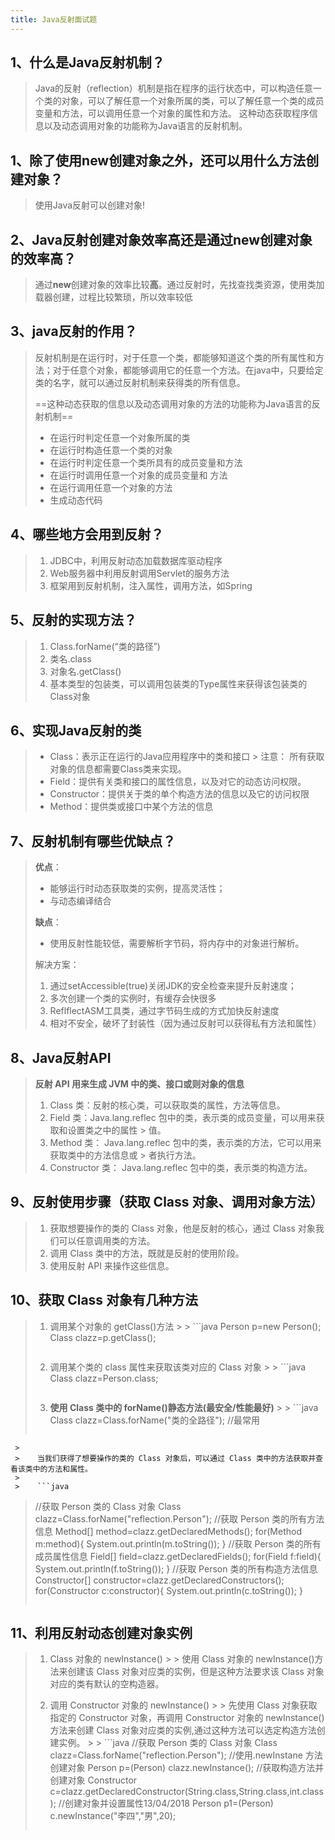 ```yaml
---
title: Java反射面试题
---
```

## 1、什么是Java反射机制？

> Java的反射（reflection）机制是指在程序的运行状态中，可以构造任意一个类的对象，可以了解任意一个对象所属的类，可以了解任意一个类的成员变量和方法，可以调用任意一个对象的属性和方法。 这种动态获取程序信息以及动态调用对象的功能称为Java语言的反射机制。

## 1、除了使用new创建对象之外，还可以用什么方法创建对象？

> 使用Java反射可以创建对象!

## 2、Java反射创建对象效率高还是通过new创建对象的效率高？

> 通过**new**创建对象的效率比较**高**。通过反射时，先找查找类资源，使用类加载器创建，过程比较繁琐，所以效率较低

## 3、java反射的作用？

> 反射机制是在运行时，对于任意一个类，都能够知道这个类的所有属性和方法；对于任意个对象，都能够调用它的任意一个方法。在java中，只要给定类的名字，就可以通过反射机制来获得类的所有信息。
>
> ==这种动态获取的信息以及动态调用对象的方法的功能称为Java语言的反射机制==
>
> - 在运行时判定任意一个对象所属的类
> - 在运行时构造任意一个类的对象
> - 在运行时判定任意一个类所具有的成员变量和方法
> - 在运行时调用任意一个对象的成员变量和 方法
> - 在运行调用任意一个对象的方法
> - 生成动态代码

## 4、哪些地方会用到反射？

> 1. JDBC中，利用反射动态加载数据库驱动程序
> 2. Web服务器中利用反射调用Servlet的服务方法
> 3. 框架用到反射机制，注入属性，调用方法，如Spring

## 5、反射的实现方法？

> 1. Class.forName(“类的路径”)
> 2. 类名.class
> 3. 对象名.getClass()
> 4. 基本类型的包装类，可以调用包装类的Type属性来获得该包装类的Class对象

## 6、实现Java反射的类

> - Class：表示正在运行的Java应用程序中的类和接口
    >   注意： 所有获取对象的信息都需要Class类来实现。
> - Field：提供有关类和接口的属性信息，以及对它的动态访问权限。
> - Constructor：提供关于类的单个构造方法的信息以及它的访问权限
> - Method：提供类或接口中某个方法的信息

## 7、反射机制有哪些优缺点？

> **优点**：
>
> - 能够运行时动态获取类的实例，提高灵活性；
> - 与动态编译结合
>
> **缺点**：
>
> - 使用反射性能较低，需要解析字节码，将内存中的对象进行解析。
>
> 解决方案：
>
> 1. 通过setAccessible(true)关闭JDK的安全检查来提升反射速度；
> 2. 多次创建一个类的实例时，有缓存会快很多
> 3. ReflflectASM工具类，通过字节码生成的方式加快反射速度
> 4. 相对不安全，破坏了封装性（因为通过反射可以获得私有方法和属性）

## 8、Java反射API

> **反射 API 用来生成 JVM 中的类、接口或则对象的信息**
>
> 1. Class 类：反射的核心类，可以获取类的属性，方法等信息。
> 2. Field 类：Java.lang.reflec 包中的类，表示类的成员变量，可以用来获取和设置类之中的属性
     >    值。
> 3. Method 类： Java.lang.reflec 包中的类，表示类的方法，它可以用来获取类中的方法信息或
     >    者执行方法。
> 4. Constructor 类： Java.lang.reflec 包中的类，表示类的构造方法。

## 9、反射使用步骤（获取 Class 对象、调用对象方法）

> 1. 获取想要操作的类的 Class 对象，他是反射的核心，通过 Class 对象我们可以任意调用类的方法。
> 2. 调用 Class 类中的方法，既就是反射的使用阶段。
> 3. 使用反射 API 来操作这些信息。

## 10、获取 Class 对象有几种方法

> 1. 调用某个对象的 getClass()方法
     >
     >    ```java
>    Person p=new Person();
>    Class clazz=p.getClass();
>    ```
>
> 2. 调用某个类的 class 属性来获取该类对应的 Class 对象
     >
     >    ```java
>    Class clazz=Person.class;
>    ```
>
> 3. **使用 Class 类中的 forName()静态方法(最安全/性能最好)**
     >
     >    ```java
>    Class clazz=Class.forName("类的全路径"); //最常用
>    ```
     >
     >    当我们获得了想要操作的类的 Class 对象后，可以通过 Class 类中的方法获取并查看该类中的方法和属性。
     >
     >    ```java
>    //获取 Person 类的 Class 对象
>    Class clazz=Class.forName("reflection.Person");
>    //获取 Person 类的所有方法信息
>    Method[] method=clazz.getDeclaredMethods();
>    for(Method m:method){
>        System.out.println(m.toString());
>    }
>    //获取 Person 类的所有成员属性信息
>    Field[] field=clazz.getDeclaredFields();
>    for(Field f:field){
>        System.out.println(f.toString());
>    }
>    //获取 Person 类的所有构造方法信息
>    Constructor[] constructor=clazz.getDeclaredConstructors();
>    for(Constructor c:constructor){
>        System.out.println(c.toString());
>    }
>    ```

## 11、利用反射动态创建对象实例

> 1. Class 对象的 newInstance()
     >
     >    使用 Class 对象的 newInstance()方法来创建该 Class 对象对应类的实例，但是这种方法要求该 Class 对象对应的类有默认的空构造器。
>
> 2. 调用 Constructor 对象的 newInstance()
     >
     >    先使用 Class 对象获取指定的 Constructor 对象，再调用 Constructor 对象的 newInstance()方法来创建 Class 对象对应类的实例,通过这种方法可以选定构造方法创建实例。
     >
     >    ```java
>    //获取 Person 类的 Class 对象
>    Class clazz=Class.forName("reflection.Person");
>    //使用.newInstane 方法创建对象
>    Person p=(Person) clazz.newInstance();
>    //获取构造方法并创建对象
>    Constructor c=clazz.getDeclaredConstructor(String.class,String.class,int.class);
>    //创建对象并设置属性13/04/2018
>    Person p1=(Person) c.newInstance("李四","男",20);
>    ```

